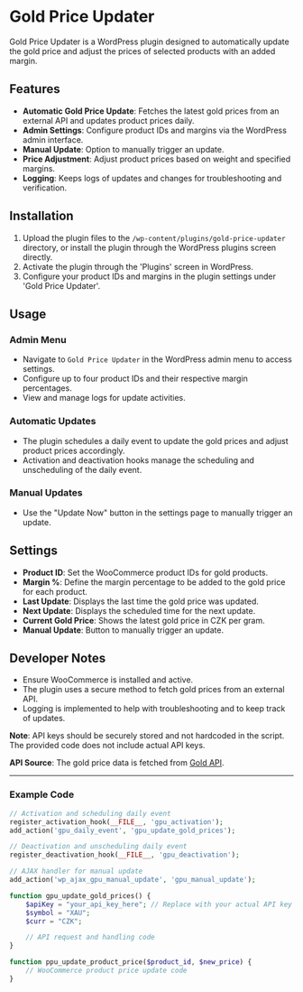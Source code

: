 # Gold Price Updater

Gold Price Updater is a WordPress plugin designed to automatically update the gold price and adjust the prices of selected products with an added margin. 

## Features

- **Automatic Gold Price Update**: Fetches the latest gold prices from an external API and updates product prices daily.
- **Admin Settings**: Configure product IDs and margins via the WordPress admin interface.
- **Manual Update**: Option to manually trigger an update.
- **Price Adjustment**: Adjust product prices based on weight and specified margins.
- **Logging**: Keeps logs of updates and changes for troubleshooting and verification.

## Installation

1. Upload the plugin files to the `/wp-content/plugins/gold-price-updater` directory, or install the plugin through the WordPress plugins screen directly.
2. Activate the plugin through the 'Plugins' screen in WordPress.
3. Configure your product IDs and margins in the plugin settings under 'Gold Price Updater'.

## Usage

### Admin Menu

- Navigate to `Gold Price Updater` in the WordPress admin menu to access settings.
- Configure up to four product IDs and their respective margin percentages.
- View and manage logs for update activities.

### Automatic Updates

- The plugin schedules a daily event to update the gold prices and adjust product prices accordingly.
- Activation and deactivation hooks manage the scheduling and unscheduling of the daily event.

### Manual Updates

- Use the "Update Now" button in the settings page to manually trigger an update.

## Settings

- **Product ID**: Set the WooCommerce product IDs for gold products.
- **Margin %**: Define the margin percentage to be added to the gold price for each product.
- **Last Update**: Displays the last time the gold price was updated.
- **Next Update**: Displays the scheduled time for the next update.
- **Current Gold Price**: Shows the latest gold price in CZK per gram.
- **Manual Update**: Button to manually trigger an update.

## Developer Notes

- Ensure WooCommerce is installed and active.
- The plugin uses a secure method to fetch gold prices from an external API.
- Logging is implemented to help with troubleshooting and to keep track of updates.

**Note**: API keys should be securely stored and not hardcoded in the script. The provided code does not include actual API keys.

**API Source**: The gold price data is fetched from [Gold API](https://www.goldapi.io).

---

### Example Code

```php
// Activation and scheduling daily event
register_activation_hook(__FILE__, 'gpu_activation');
add_action('gpu_daily_event', 'gpu_update_gold_prices');

// Deactivation and unscheduling daily event
register_deactivation_hook(__FILE__, 'gpu_deactivation');

// AJAX handler for manual update
add_action('wp_ajax_gpu_manual_update', 'gpu_manual_update');

function gpu_update_gold_prices() {
    $apiKey = "your_api_key_here"; // Replace with your actual API key
    $symbol = "XAU";
    $curr = "CZK";

    // API request and handling code
}

function ppu_update_product_price($product_id, $new_price) {
    // WooCommerce product price update code
}
